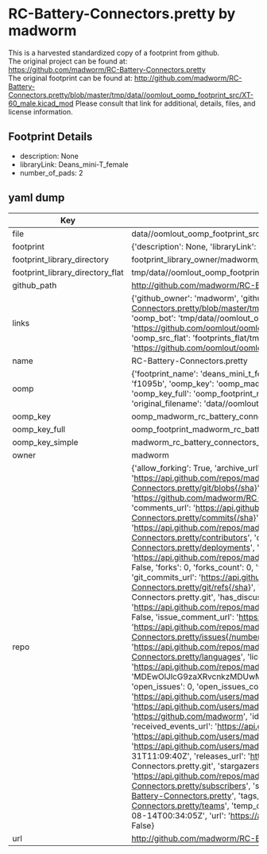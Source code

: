 # RC-Battery-Connectors.pretty by madworm  
This is a harvested standardized copy of a footprint from github.  
The original project can be found at:  
https://github.com/madworm/RC-Battery-Connectors.pretty  
The original footprint can be found at:
http://github.com/madworm/RC-Battery-Connectors.pretty/blob/master/tmp/data//oomlout_oomp_footprint_src/XT-60_male.kicad_mod
Please consult that link for additional, details, files, and license information.  
## Footprint Details
* description: None  
* libraryLink: Deans_mini-T_female  
* number_of_pads: 2  
## yaml dump  
| Key | Value |  
| --- | --- |  
| file | data//oomlout_oomp_footprint_src/RC-Battery-Connectors.pretty/Deans_mini-T_female.kicad_mod |  
| footprint | {'description': None, 'libraryLink': 'Deans_mini-T_female', 'number_of_pads': 2} |  
| footprint_library_directory | footprint_library_owner/madworm_RC-Battery-Connectors.pretty |  
| footprint_library_directory_flat | tmp/data//oomlout_oomp_footprint_src/footprints_flat/madworm_rc_battery_connectors_deans_mini_t_female/working |  
| github_path | http://github.com/madworm/RC-Battery-Connectors.pretty/blob/master/tmp/data//oomlout_oomp_footprint_src/Deans_mini-T_female.kicad_mod |  
| links | {'github_owner': 'madworm', 'github_repo_name': 'RC-Battery-Connectors.pretty', 'github_src': 'http://github.com/madworm/RC-Battery-Connectors.pretty/blob/master/tmp/data//oomlout_oomp_footprint_src/XT-60_male.kicad_mod', 'github_src_repo': 'https://github.com/madworm/RC-Battery-Connectors.pretty', 'oomp_bot': 'tmp/data//oomlout_oomp_footprint_src/footprints/madworm_rc_battery_connectors_deans_mini_t_female/working', 'oomp_bot_github': 'https://github.com/oomlout/oomlout_oomp_footprint_bot/tree/main/tmp/data//oomlout_oomp_footprint_src/footprints/madworm_rc_battery_connectors_deans_mini_t_female/working', 'oomp_src_flat': 'footprints_flat/tmp/data//oomlout_oomp_footprint_src/footprints_flat/madworm_rc_battery_connectors_deans_mini_t_female/working', 'oomp_src_flat_github': 'https://github.com/oomlout/oomlout_oomp_footprint_src/tree/main/tmp/data//oomlout_oomp_footprint_src/footprints_flat/madworm_rc_battery_connectors_deans_mini_t_female/working'} |  
| name | RC-Battery-Connectors.pretty |  
| oomp | {'footprint_name': 'deans_mini_t_female', 'library_name': 'rc_battery_connectors', 'md5': 'f1095b55c6fd8515869cecd367514632', 'md5_10': 'f1095b55c6', 'md5_5': 'f1095', 'md5_6': 'f1095b', 'oomp_key': 'oomp_madworm_rc_battery_connectors_deans_mini_t_female', 'oomp_key_extra': 'oomp_footprint_madworm_rc_battery_connectors_deans_mini_t_female', 'oomp_key_full': 'oomp_footprint_madworm_rc_battery_connectors_deans_mini_t_female_f1095b', 'oomp_key_simple': 'madworm_rc_battery_connectors_deans_mini_t_female', 'original_filename': 'data//oomlout_oomp_footprint_src/RC-Battery-Connectors.pretty/Deans_mini-T_female.kicad_mod', 'owner_name': 'madworm'} |  
| oomp_key | oomp_madworm_rc_battery_connectors_deans_mini_t_female |  
| oomp_key_full | oomp_footprint_madworm_rc_battery_connectors_deans_mini_t_female |  
| oomp_key_simple | madworm_rc_battery_connectors_deans_mini_t_female |  
| owner | madworm |  
| repo | {'allow_forking': True, 'archive_url': 'https://api.github.com/repos/madworm/RC-Battery-Connectors.pretty/{archive_format}{/ref}', 'archived': False, 'assignees_url': 'https://api.github.com/repos/madworm/RC-Battery-Connectors.pretty/assignees{/user}', 'blobs_url': 'https://api.github.com/repos/madworm/RC-Battery-Connectors.pretty/git/blobs{/sha}', 'branches_url': 'https://api.github.com/repos/madworm/RC-Battery-Connectors.pretty/branches{/branch}', 'clone_url': 'https://github.com/madworm/RC-Battery-Connectors.pretty.git', 'collaborators_url': 'https://api.github.com/repos/madworm/RC-Battery-Connectors.pretty/collaborators{/collaborator}', 'comments_url': 'https://api.github.com/repos/madworm/RC-Battery-Connectors.pretty/comments{/number}', 'commits_url': 'https://api.github.com/repos/madworm/RC-Battery-Connectors.pretty/commits{/sha}', 'compare_url': 'https://api.github.com/repos/madworm/RC-Battery-Connectors.pretty/compare/{base}...{head}', 'contents_url': 'https://api.github.com/repos/madworm/RC-Battery-Connectors.pretty/contents/{+path}', 'contributors_url': 'https://api.github.com/repos/madworm/RC-Battery-Connectors.pretty/contributors', 'created_at': '2015-02-08T18:18:27Z', 'default_branch': 'master', 'deployments_url': 'https://api.github.com/repos/madworm/RC-Battery-Connectors.pretty/deployments', 'description': 'LAYOUT FILES: KiCad footprints for various RC battery connectors.', 'disabled': False, 'downloads_url': 'https://api.github.com/repos/madworm/RC-Battery-Connectors.pretty/downloads', 'events_url': 'https://api.github.com/repos/madworm/RC-Battery-Connectors.pretty/events', 'fork': False, 'forks': 0, 'forks_count': 0, 'forks_url': 'https://api.github.com/repos/madworm/RC-Battery-Connectors.pretty/forks', 'full_name': 'madworm/RC-Battery-Connectors.pretty', 'git_commits_url': 'https://api.github.com/repos/madworm/RC-Battery-Connectors.pretty/git/commits{/sha}', 'git_refs_url': 'https://api.github.com/repos/madworm/RC-Battery-Connectors.pretty/git/refs{/sha}', 'git_tags_url': 'https://api.github.com/repos/madworm/RC-Battery-Connectors.pretty/git/tags{/sha}', 'git_url': 'git://github.com/madworm/RC-Battery-Connectors.pretty.git', 'has_discussions': False, 'has_downloads': True, 'has_issues': True, 'has_pages': False, 'has_projects': True, 'has_wiki': True, 'homepage': None, 'hooks_url': 'https://api.github.com/repos/madworm/RC-Battery-Connectors.pretty/hooks', 'html_url': 'https://github.com/madworm/RC-Battery-Connectors.pretty', 'id': 30500500, 'is_template': False, 'issue_comment_url': 'https://api.github.com/repos/madworm/RC-Battery-Connectors.pretty/issues/comments{/number}', 'issue_events_url': 'https://api.github.com/repos/madworm/RC-Battery-Connectors.pretty/issues/events{/number}', 'issues_url': 'https://api.github.com/repos/madworm/RC-Battery-Connectors.pretty/issues{/number}', 'keys_url': 'https://api.github.com/repos/madworm/RC-Battery-Connectors.pretty/keys{/key_id}', 'labels_url': 'https://api.github.com/repos/madworm/RC-Battery-Connectors.pretty/labels{/name}', 'language': 'Shell', 'languages_url': 'https://api.github.com/repos/madworm/RC-Battery-Connectors.pretty/languages', 'license': None, 'merges_url': 'https://api.github.com/repos/madworm/RC-Battery-Connectors.pretty/merges', 'milestones_url': 'https://api.github.com/repos/madworm/RC-Battery-Connectors.pretty/milestones{/number}', 'mirror_url': None, 'name': 'RC-Battery-Connectors.pretty', 'network_count': 0, 'node_id': 'MDEwOlJlcG9zaXRvcnkzMDUwMDUwMA==', 'notifications_url': 'https://api.github.com/repos/madworm/RC-Battery-Connectors.pretty/notifications{?since,all,participating}', 'open_issues': 0, 'open_issues_count': 0, 'owner': {'avatar_url': 'https://avatars.githubusercontent.com/u/343894?v=4', 'events_url': 'https://api.github.com/users/madworm/events{/privacy}', 'followers_url': 'https://api.github.com/users/madworm/followers', 'following_url': 'https://api.github.com/users/madworm/following{/other_user}', 'gists_url': 'https://api.github.com/users/madworm/gists{/gist_id}', 'gravatar_id': '', 'html_url': 'https://github.com/madworm', 'id': 343894, 'login': 'madworm', 'node_id': 'MDQ6VXNlcjM0Mzg5NA==', 'organizations_url': 'https://api.github.com/users/madworm/orgs', 'received_events_url': 'https://api.github.com/users/madworm/received_events', 'repos_url': 'https://api.github.com/users/madworm/repos', 'site_admin': False, 'starred_url': 'https://api.github.com/users/madworm/starred{/owner}{/repo}', 'subscriptions_url': 'https://api.github.com/users/madworm/subscriptions', 'type': 'User', 'url': 'https://api.github.com/users/madworm'}, 'private': False, 'pulls_url': 'https://api.github.com/repos/madworm/RC-Battery-Connectors.pretty/pulls{/number}', 'pushed_at': '2015-05-31T11:09:40Z', 'releases_url': 'https://api.github.com/repos/madworm/RC-Battery-Connectors.pretty/releases{/id}', 'size': 360, 'ssh_url': 'git@github.com:madworm/RC-Battery-Connectors.pretty.git', 'stargazers_count': 1, 'stargazers_url': 'https://api.github.com/repos/madworm/RC-Battery-Connectors.pretty/stargazers', 'statuses_url': 'https://api.github.com/repos/madworm/RC-Battery-Connectors.pretty/statuses/{sha}', 'subscribers_count': 2, 'subscribers_url': 'https://api.github.com/repos/madworm/RC-Battery-Connectors.pretty/subscribers', 'subscription_url': 'https://api.github.com/repos/madworm/RC-Battery-Connectors.pretty/subscription', 'svn_url': 'https://github.com/madworm/RC-Battery-Connectors.pretty', 'tags_url': 'https://api.github.com/repos/madworm/RC-Battery-Connectors.pretty/tags', 'teams_url': 'https://api.github.com/repos/madworm/RC-Battery-Connectors.pretty/teams', 'temp_clone_token': None, 'topics': [], 'trees_url': 'https://api.github.com/repos/madworm/RC-Battery-Connectors.pretty/git/trees{/sha}', 'updated_at': '2023-08-14T00:34:05Z', 'url': 'https://api.github.com/repos/madworm/RC-Battery-Connectors.pretty', 'visibility': 'public', 'watchers': 1, 'watchers_count': 1, 'web_commit_signoff_required': False} |  
| url | http://github.com/madworm/RC-Battery-Connectors.pretty |  

